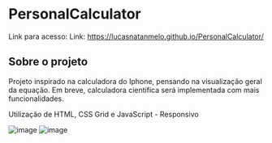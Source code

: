 # PersonalCalculator

Link para acesso: Link: https://lucasnatanmelo.github.io/PersonalCalculator/

## Sobre o projeto
Projeto inspirado na calculadora do Iphone, pensando na visualização geral da equação. 
Em breve, calculadora científica será implementada com mais funcionalidades.

Utilização de HTML, CSS Grid e JavaScript - Responsivo

![image](https://user-images.githubusercontent.com/100950738/167472458-402bc2f9-93b3-443e-8ce2-671c75cc80f5.png)
![image](https://user-images.githubusercontent.com/100950738/167472502-c8ff1b8c-b579-4280-8614-e328cf2a9ee7.png)


